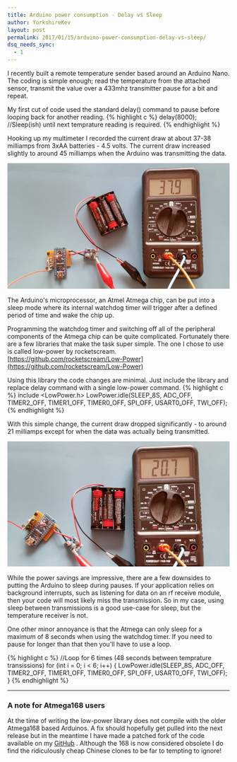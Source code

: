 ```yaml
---
title: Arduino power consumption - Delay vs Sleep
author: YorkshireKev
layout: post
permalink: 2017/01/15/arduino-power-consumption-delay-vs-sleep/
dsq_needs_sync:
  - 1
---
```

I recently built a remote temperature sender based around an Arduino Nano. The coding is simple enough; read the temperature from the attached sensor, transmit the value over a 433mhz transmitter pause for a bit and repeat.

My first cut of code used the standard delay() command to pause before looping back for another reading.
{% highlight c %}
delay(8000); //Sleep(ish) until next temprature reading is required.
{% endhighlight %}

Hooking up my multimeter I recorded the current draw at about 37-38 milliamps from 3xAA batteries - 4.5 volts. The current draw increased slightly to around 45 milliamps when the Arduino was transmitting the data.

![delay](/images/arduino-delay-vs-sleep/power-with-delay.jpg "Current draw using delay() at 4.5v")

The Arduino's microprocessor, an Atmel Atmega chip, can be put into a sleep mode where its internal watchdog timer will trigger after a defined period of time and wake the chip up.

Programming the watchdog timer and switching off all of the peripheral components of the Atmega chip can be quite complicated. Fortunately there are a few libraries that make the task super simple. The one I chose to use is called low-power by rocketscream. [https://github.com/rocketscream/Low-Power](https://github.com/rocketscream/Low-Power)

Using this library the code changes are minimal.
Just include the library and replace delay command with a single low-power command.
{% highlight c %}
include <LowPower.h>
LowPower.idle(SLEEP_8S, ADC_OFF, TIMER2_OFF, TIMER1_OFF, TIMER0_OFF,
                SPI_OFF, USART0_OFF, TWI_OFF);
{% endhighlight %}

With this simple change, the current draw dropped significantly - to around 21 milliamps except for when the data was actually being transmitted.

![sleep](/images/arduino-delay-vs-sleep/power-with-sleep.jpg "Current draw using sleep at 4.5v")

While the power savings are impressive, there are a few downsides to putting the Arduino to sleep during pauses. If your application relies on background interrupts, such as listening for data on an rf receive module, then your code will most likely miss the transmission. So in my case, using sleep between transmissions is a good use-case for sleep, but the temperature receiver is not.

One other minor annoyance is that the Atmega can only sleep for a maximum of 8 seconds when using the watchdog timer. If you need to pause for longer than that then you'll have to use a loop.

{% highlight c %}
//Loop for 6 times (48 seconds between temprature transissions)
  for (int i = 0; i < 6; i++) {
    LowPower.idle(SLEEP_8S, ADC_OFF, TIMER2_OFF, TIMER1_OFF, TIMER0_OFF,
                  SPI_OFF, USART0_OFF, TWI_OFF);
  }
{% endhighlight %}

----------

### A note for Atmega168 users ###
At the time of writing the low-power library does not compile with the older Atmega168 based Arduinos. A fix should hopefully get pulled into the next release but in the meantime I have made a patched fork of the code available on my [GitHub](https://github.com/YorkshireKev/Low-Power)  . Although the 168 is now considered obsolete I do find the ridiculously cheap Chinese clones to be far to tempting to ignore!